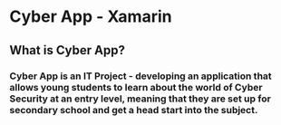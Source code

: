 # Cyber App - Xamarin

<h2>What is Cyber App?</h2>

<h3>Cyber App is an IT Project - developing an application that allows young students to learn about the world of Cyber Security at an entry level, meaning that they are set up for secondary school and get a head start into the subject.</h3>
